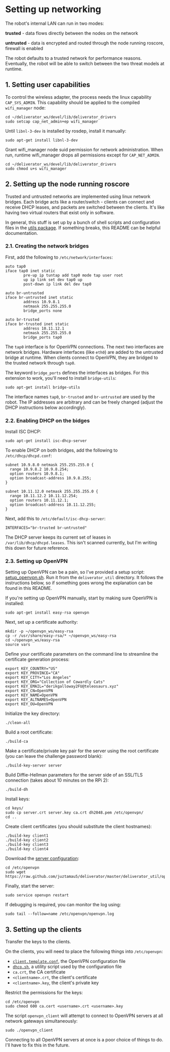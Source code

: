 # Setting up networking

The robot's internal LAN can run in two modes:

**trusted** - data flows directly between the nodes on the network

**untrusted** - data is encrypted and routed through the node running roscore, firewall is enabled

The robot defaults to a trusted network for performance reasons. Eventually, the robot will be able to switch between the two threat models at runtime.

## 1. Setting user capabilities

To control the wireless adapter, the process needs the linux capability `CAP_SYS_ADMIN`. This capability should be applied to the compiled `wifi_manager` node:

```shell
cd ~/deliverator_ws/devel/lib/deliverator_drivers
sudo setcap cap_net_admin+ep wifi_manager
```

Until `libnl-3-dev` is installed by rosdep, install it manually:

```shell
sudo apt-get install libnl-3-dev
```

Grant wifi_manager node suid permission for network administration. When run, runtime wifi_manager drops all permissions except for `CAP_NET_ADMIN`.

```shell
cd ~/deliverator_ws/devel/lib/deliverator_drivers
sudo chmod u+s wifi_manager
```

## 2. Setting up the node running roscore

Trusted and untrusted networks are implemented using linux network bridges. Each bridge acts like a router/switch - clients can connect and receive DHCP leases, and packets are switched between the clients. It's like having two virtual routers that exist only in software.

In general, this stuff is set up by a bunch of shell scripts and configuration files in the [utils package](deliverator_utils). If something breaks, this README can be helpful documentation.

### 2.1. Creating the network bridges

First, add the following to `/etc/network/interfaces`:

```
auto tap0
iface tap0 inet static
        pre-up ip tuntap add tap0 mode tap user root
        up ip link set dev tap0 up
        post-down ip link del dev tap0

auto br-untrusted
iface br-untrusted inet static
        address 10.9.8.1
        netmask 255.255.255.0
        bridge_ports none

auto br-trusted
iface br-trusted inet static
        address 10.11.12.1
        netmask 255.255.255.0
        bridge_ports tap0
```

The `tap0` interface is for OpenVPN connections. The next two interfaces are network bridges. Hardware interfaces (like `eth0`) are added to the untrusted bridge at runtime. When clients connect to OpenVPN, they are bridged to the trusted network through `tap0`.

The keyword `bridge_ports` defines the interfaces as bridges. For this extension to work, you'll need to install `bridge-utils`:

```shell
sudo apt-get install bridge-utils
```

The interface names `tap0`, `br-trusted` and `br-untrusted` are used by the robot. The IP addresses are arbitrary and can be freely changed (adjust the DHCP instructions below accordingly).

### 2.2. Enabling DHCP on the bidges

Install ISC DHCP:

```
sudo apt-get install isc-dhcp-server
```

To enable DHCP on both bridges, add the following to `/etc/dhcp/dhcpd.conf`:

```
subnet 10.9.8.0 netmask 255.255.255.0 {
  range 10.9.8.2 10.9.8.254;
  option routers 10.9.8.1;
  option broadcast-address 10.9.8.255;
}

subnet 10.11.12.0 netmask 255.255.255.0 {
  range 10.11.12.2 10.11.12.254;
  option routers 10.11.12.1;
  option broadcast-address 10.11.12.255;
}
```

Next, add this to `/etc/default/isc-dhcp-server`:

```
INTERFACES="br-trusted br-untrusted"
```

The DHCP server keeps its current set of leases in `/var/lib/dhcp/dhcpd.leases`. This isn't scanned currently, but I'm writing this down for future reference.

### 2.3. Setting up OpenVPN

Setting up OpenVPN can be a pain, so I've provided a setup script: [setup_openvpn.sh](deliverator_util/setup_openvpn.sh). Run it from the `deliverator_util` directory. It follows the instructions below, so if something goes wrong the explanation can be found in this README.

If you're setting up OpenVPN manually, start by making sure OpenVPN is installed:

```shell
sudo apt-get install easy-rsa openvpn
```

Next, set up a certificate authority:

```shell
mkdir -p ~/openvpn_ws/easy-rsa
cp -r /usr/share/easy-rsa/* ~/openvpn_ws/easy-rsa
cd ~/openvpn_ws/easy-rsa
source vars
```

Define your certificate parameters on the command line to streamline the certificate generation process:

```shell
export KEY_COUNTRY="US"
export KEY_PROVINCE="CA"
export KEY_CITY="Los Angeles"
export KEY_ORG="Collection of Cowardly Cats"
export KEY_EMAIL="derikgalloway2FU@teleosaurs.xyz"
export KEY_CN=OpenVPN
export KEY_NAME=OpenVPN
export KEY_ALTNAMES=OpenVPN
export KEY_OU=OpenVPN
```

Initialize the key directory:

```shell
./clean-all
```

Build a root certificate:

```shell
./build-ca
```

Make a certificate/private key pair for the server using the root certificate (you can leave the challenge password blank):

```shell
./build-key-server server
```

Build Diffie-Hellman parameters for the server side of an SSL/TLS connection (takes about 10 minutes on the RPi 2):

```shell
./build-dh
```

Install keys:

```shell
cd keys/
sudo cp server.crt server.key ca.crt dh2048.pem /etc/openvpn/
cd ..
```

Create client certificates (you should substitute the client hostnames):

```shell
./build-key client1
./build-key client2
./build-key client3
./build-key client4
```

Download the [server configuration](deliverator_util/openvpn/server.conf):

```shell
cd /etc/openvpn
sudo wget https://raw.github.com/juztamau5/deliverator/master/deliverator_util/openvpn/server.conf
```

Finally, start the server:

```shell
sudo service openvpn restart
```

If debugging is required, you can monitor the log using:

```shell
sudo tail --follow=name /etc/openvpn/openvpn.log
```

## 3. Setting up the clients

Transfer the keys to the clients.

On the clients, you will need to place the following things into `/etc/openvpn`:

* [`client.template.conf`](deliverator_util/openvpn/client.template.conf), the OpenVPN configuration file
* [`dhcp.sh`](deliverator_util/openvpn/dhcp.sh), a utility script used by the configuration file
* `ca.crt`, the CA certificate
* `<clientname>.crt`, the client's certificate
* `<clientname>.key`, the client's private key

Restrict the permissions for the keys:

```shell
cd /etc/openvpn
sudo chmod 600 ca.cert <username>.crt <username>.key
```

The script `openvpn_client` will attempt to connect to OpenVPN servers at all network gateways simultaneously:

```shell
sudo ./openvpn_client
```

Connecting to all OpenVPN servers at once is a poor choice of things to do. I'll have to fix this in the future.
